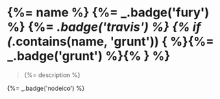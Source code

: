 # {%= name %} {%= _.badge('fury') %} {%= _.badge('travis') %} {% if (_.contains(name, 'grunt')) { %}{%= _.badge('grunt') %}{% } %}

> {%= description %}

{%= _.badge('nodeico') %}